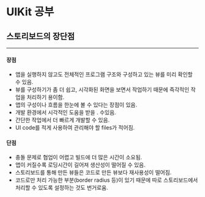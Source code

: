 # UIKit 공부
## 스토리보드의 장단점
---
#### 장점
- 앱을 실행하지 않고도 전체적인 프로그램 구조와 구성하고 있는 뷰를 미리 확인할 수 있음.
- 뷰를 구성하기가 좀 더 쉽고, 시각화된 화면을 보면서 작업하기 때문에 즉각적인 작업을 처리하기 용이함.
- 앱의 구성이나 흐름을 한눈에 볼 수 있다는 장점이 있음.
- 개발 환경에서 시각적인 도움을 받을 . 수있음.
- 간단한 작업에서 더 빠르게 개발할 수 있음.
- UI code를 적게 사용하여 관리해야 할 files가 적어짐.

#### 단점
- 충돌 문제로 협업이 어렵고 빌드에 더 많은 시간이 소요됨.
- 앱이 커질수록 로딩시간이 길어져 생산성이 떨어질 수 있음.
- 스토리보드를 통해 만든 뷰들은 코드로 만든 뷰보다 재사용성이 떨어짐.
- 코드로만 처리 가능한 부분(border radius 등)이 있기 때문에 따로 스토리보드에서 처리할 수 있도록 설정하는 것도 번거로움.